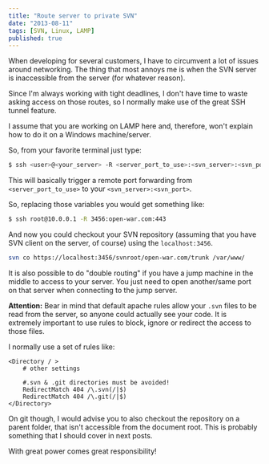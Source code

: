 ```yaml
---
title: "Route server to private SVN"
date: "2013-08-11"
tags: [SVN, Linux, LAMP]
published: true
---
```


When developing for several customers, I have to circumvent a lot of issues around networking. The thing that most annoys me is when the SVN server is inaccessible from the server (for whatever reason).

Since I'm always working with tight deadlines, I don't have time to waste asking access on those routes, so I normally make use of the great SSH tunnel feature.

I assume that you are working on LAMP here and, therefore, won't explain how to do it on a Windows machine/server.

So, from your favorite terminal just type:

```bash
$ ssh <user>@<your_server> -R <server_port_to_use>:<svn_server>:<svn_port>
```

This will basically trigger a remote port forwarding from `<server_port_to_use>` to your `<svn_server>:<svn_port>`.

So, replacing those variables you would get something like:

```bash
$ ssh root@10.0.0.1 -R 3456:open-war.com:443
```

And now you could checkout your SVN repository (assuming that you have SVN client on the server, of course) using the `localhost:3456`.

```bash
svn co https://localhost:3456/svnroot/open-war.com/trunk /var/www/
```

It is also possible to do "double routing" if you have a jump machine in the middle to access to your server. You just need to open another/same port on that server when connecting to the jump server.

**Attention:** Bear in mind that default apache rules allow your `.svn` files to be read from the server, so anyone could actually see your code. It is extremely important to use rules to block, ignore or redirect the access to those files.

I normally use a set of rules like:

```
<Directory / >
    # other settings

    #.svn & .git directories must be avoided!
    RedirectMatch 404 /\.svn(/|$)
    RedirectMatch 404 /\.git(/|$)
</Directory>
```

On git though, I would advise you to also checkout the repository on a parent folder, that isn't accessible from the document root. This is probably something that I should cover in next posts.

With great power comes great responsibility!
